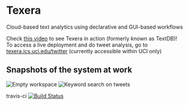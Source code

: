 # Texera
Cloud-based text analytics using declarative and GUI-based workflows

Check [this video](https://www.youtube.com/watch?v=67RY2S0pE-o) to see Texera in action (formerly known as TextDB)!    
To access a live deployment and do tweet analysis, go to [texera.ics.uci.edu/twitter](http://texera.ics.uci.edu/twitter/) (currently accessible within UCI only)

## Snapshots of the system at work ##

![Empty workspace](https://docs.google.com/drawings/d/1XNDSlcjIzmNvFf92VL1yLS4UXLsq1cFL7Xeyswp1Eak/edit?usp=sharing)
![Keyword search on tweets](https://docs.google.com/drawings/d/1ZOwSdXHSp95TvulPP4BV15UyHTJBAX_1KzCHpUOEgwo/edit?usp=sharing)

travis-ci
[![Build Status](https://travis-ci.org/Texera/texera.svg?branch=master)](https://travis-ci.org/Texera/texera)

